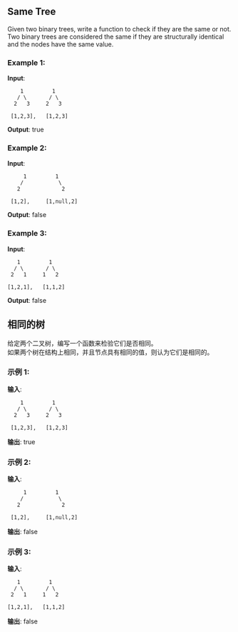 ## Same Tree
Given two binary trees, write a function to check if they are the same or not.  
Two binary trees are considered the same if they are structurally identical and the nodes have the same value.  

### Example 1:

__Input__:  
```
    1         1
   / \       / \
  2   3     2   3

 [1,2,3],   [1,2,3]
```
__Output__: true
### Example 2:

__Input__:
```
     1         1
    /           \
   2             2

 [1,2],     [1,null,2]
```
__Output__: false
### Example 3:

__Input__: 
```
   1         1
  / \       / \
 2   1     1   2

[1,2,1],   [1,1,2]
```
__Output__: false

## 相同的树
给定两个二叉树，编写一个函数来检验它们是否相同。  
如果两个树在结构上相同，并且节点具有相同的值，则认为它们是相同的。

### 示例 1:

__输入__: 
```
    1         1
   / \       / \
  2   3     2   3

 [1,2,3],   [1,2,3]
```
__输出__: true
### 示例 2:

__输入__:  
```
     1         1
    /           \
   2             2

 [1,2],     [1,null,2]
```
__输出__: false
### 示例 3:

__输入__:  
```
   1         1
  / \       / \
 2   1     1   2

[1,2,1],   [1,1,2]
```

__输出__: false